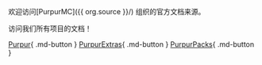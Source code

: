 欢迎访问[PurpurMC]({{ org.source }}/)&nbsp;组织的官方文档来源。

<div markdown="1" id="center">

访问我们所有项目的文档！

[Purpur](purpur){ .md-button }
[PurpurExtras](purpurextras){ .md-button }
[PurpurPacks](purpurpacks){ .md-button }

</div>